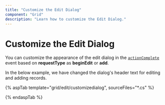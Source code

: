 ```yaml
---
title: "Customize the Edit Dialog"
component: "Grid"
description: "Learn how to customize the Edit Dialog."
---
```


# Customize the Edit Dialog

You can customize the appearance of the edit dialog in the [`actionComplete`](https://help.syncfusion.com/cr/cref_files/aspnetcore-js2/Syncfusion.EJ2~Syncfusion.EJ2.Grids.Grid~ActionComplete.html) event based on **requestType** as **beginEdit** or **add**.

In the below example, we have changed the dialog's header text for editing and adding records.

{% aspTab template="grid/edit/customizedialog", sourceFiles="*.cs" %}

{% endaspTab %}
